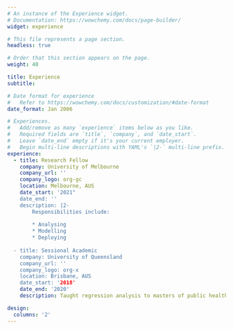 ```yaml
---
# An instance of the Experience widget.
# Documentation: https://wowchemy.com/docs/page-builder/
widget: experience

# This file represents a page section.
headless: true

# Order that this section appears on the page.
weight: 40

title: Experience
subtitle:

# Date format for experience
#   Refer to https://wowchemy.com/docs/customization/#date-format
date_format: Jan 2006

# Experiences.
#   Add/remove as many `experience` items below as you like.
#   Required fields are `title`, `company`, and `date_start`.
#   Leave `date_end` empty if it's your current employer.
#   Begin multi-line descriptions with YAML's `|2-` multi-line prefix.
experience:
  - title: Research Fellow
    company: University of Melbourne
    company_url: ''
    company_logo: org-gc
    location: Melbourne, AUS
    date_start: '2021"
    date_end: ''
    description: |2-
        Responsibilities include:
        
        * Analysing
        * Modelling
        * Deploying
        
  - title: Sessional Academic
    company: University of Queensland
    company_url: ''
    company_logo: org-x
    location: Brisbane, AUS
    date_start: '2018'
    date_end: '2020'
    description: Taught regression analysis to masters of public health and epidemiology students.

design:
  columns: '2'
---
```

